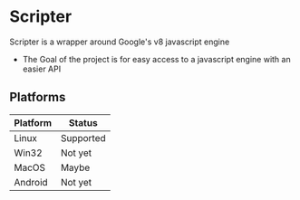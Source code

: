 # Scripter
Scripter is a wrapper around Google's v8 javascript engine
- The Goal of the project is for easy access to a javascript engine with an easier API

## Platforms
|  Platform  |  Status     |
|------------|-------------|
|  Linux     |  Supported  |
|  Win32     |  Not yet    |
|  MacOS     |  Maybe      |
|  Android   |  Not yet    |
